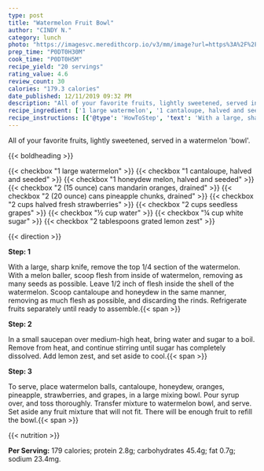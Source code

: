 ```yaml
---
type: post
title: "Watermelon Fruit Bowl"
author: "CINDY N."
category: lunch
photo: "https://imagesvc.meredithcorp.io/v3/mm/image?url=https%3A%2F%2Fimages.media-allrecipes.com%2Fuserphotos%2F303776.jpg"
prep_time: "P0DT0H30M"
cook_time: "P0DT0H5M"
recipe_yield: "20 servings"
rating_value: 4.6
review_count: 30
calories: "179.3 calories"
date_published: 12/11/2019 09:32 PM
description: "All of your favorite fruits, lightly sweetened, served in a watermelon 'bowl'."
recipe_ingredient: ['1 large watermelon', '1 cantaloupe, halved and seeded', '1 honeydew melon, halved and seeded', '2 (15 ounce) cans mandarin oranges, drained', '2 (20 ounce) cans pineapple chunks, drained', '2 cups halved fresh strawberries', '2 cups seedless grapes ', '½ cup water', '¼ cup white sugar', '2 tablespoons grated lemon zest']
recipe_instructions: [{'@type': 'HowToStep', 'text': 'With a large, sharp knife, remove the top 1/4 section of the watermelon. With a melon baller, scoop flesh from inside of watermelon, removing as many seeds as possible. Leave 1/2 inch of flesh inside the shell of the watermelon. Scoop cantaloupe and honeydew in the same manner, removing as much flesh as possible, and discarding the rinds. Refrigerate fruits separately until ready to assemble.\n'}, {'@type': 'HowToStep', 'text': 'In a small saucepan over medium-high heat, bring water and sugar to a boil. Remove from heat, and continue stirring until sugar has completely dissolved. Add lemon zest, and set aside to cool.\n'}, {'@type': 'HowToStep', 'text': 'To serve, place watermelon balls, cantaloupe, honeydew, oranges, pineapple, strawberries, and grapes, in a large mixing bowl. Pour syrup over, and toss thoroughly. Transfer mixture to watermelon bowl, and serve. Set aside any fruit mixture that will not fit. There will be enough fruit to refill the bowl.\n'}]
---
```


All of your favorite fruits, lightly sweetened, served in a watermelon 'bowl'. 

{{< boldheading >}}

{{< checkbox "1  large watermelon" >}}
{{< checkbox "1  cantaloupe, halved and seeded" >}}
{{< checkbox "1  honeydew melon, halved and seeded" >}}
{{< checkbox "2 (15 ounce) cans mandarin oranges, drained" >}}
{{< checkbox "2 (20 ounce) cans pineapple chunks, drained" >}}
{{< checkbox "2 cups halved fresh strawberries" >}}
{{< checkbox "2 cups seedless grapes" >}}
{{< checkbox "½ cup water" >}}
{{< checkbox "¼ cup white sugar" >}}
{{< checkbox "2 tablespoons grated lemon zest" >}}


{{< direction >}}

**Step: 1**

With a large, sharp knife, remove the top 1/4 section of the watermelon. With a melon baller, scoop flesh from inside of watermelon, removing as many seeds as possible. Leave 1/2 inch of flesh inside the shell of the watermelon. Scoop cantaloupe and honeydew in the same manner, removing as much flesh as possible, and discarding the rinds. Refrigerate fruits separately until ready to assemble.{{< span >}}

**Step: 2**

In a small saucepan over medium-high heat, bring water and sugar to a boil. Remove from heat, and continue stirring until sugar has completely dissolved. Add lemon zest, and set aside to cool.{{< span >}}

**Step: 3**

To serve, place watermelon balls, cantaloupe, honeydew, oranges, pineapple, strawberries, and grapes, in a large mixing bowl. Pour syrup over, and toss thoroughly. Transfer mixture to watermelon bowl, and serve. Set aside any fruit mixture that will not fit. There will be enough fruit to refill the bowl.{{< span >}}

{{< nutrition >}}

**Per Serving:** 179 calories; protein 2.8g; carbohydrates 45.4g; fat 0.7g; sodium 23.4mg.